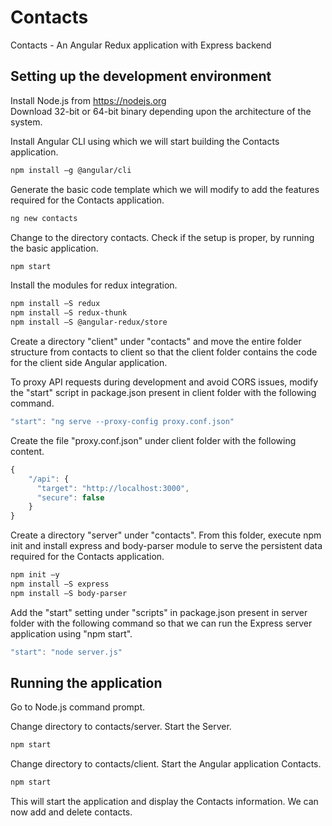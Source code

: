 # Contacts
Contacts - An Angular Redux application with Express backend

## Setting up the development environment

Install Node.js from https://nodejs.org <br>
Download 32-bit or 64-bit binary depending upon the architecture of the system.

Install Angular CLI using which we will start building the Contacts application.
```sh
npm install –g @angular/cli
```

Generate the basic code template which we will modify to add the features required for the Contacts application.
```sh
ng new contacts
```

Change to the directory contacts. Check if the setup is proper, by running the basic application.
```sh
npm start
```

Install the modules for redux integration.
```sh
npm install –S redux
npm install –S redux-thunk
npm install –S @angular-redux/store
```

Create a directory "client" under "contacts" and move the entire folder structure from contacts to client so that the client folder contains the code for the client side Angular application.

To proxy API requests during development and avoid CORS issues, modify the "start" script in package.json present in client folder with the following command.
```js
"start": "ng serve --proxy-config proxy.conf.json"
```

Create the file "proxy.conf.json" under client folder with the following content.
```js
{
    "/api": {
      "target": "http://localhost:3000",
      "secure": false
    }
}
```

Create a directory "server" under "contacts".  From this folder, execute npm init and install express and body-parser module to serve the persistent data required for the Contacts application.
```sh
npm init –y
npm install –S express
npm install –S body-parser
```

Add the "start" setting under "scripts" in package.json present in server folder with the following command so that we can run the Express server application using "npm start".
```js
"start": "node server.js"
```

## Running the application
Go to Node.js command prompt.

Change directory to contacts/server. Start the Server.
```sh
npm start
```

Change directory to contacts/client. Start the Angular application Contacts.
```sh
npm start
```
This will start the application and display the Contacts information. We can now add and delete contacts.
